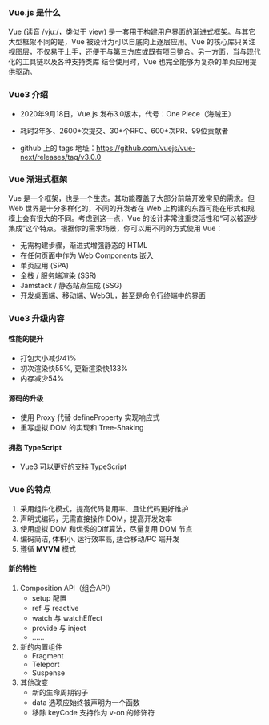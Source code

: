 ### Vue.js 是什么

Vue (读音 /vjuː/，类似于 view) 是一套用于构建用户界面的渐进式框架。与其它大型框架不同的是，Vue 被设计为可以自底向上逐层应用。Vue 的核心库只关注视图层，不仅易于上手，还便于与第三方库或既有项目整合。另一方面，当与现代化的工具链以及各种支持类库 结合使用时，Vue 也完全能够为复杂的单页应用提供驱动。

### Vue3 介绍

- 2020年9月18日，Vue.js 发布3.0版本，代号：One Piece（海贼王）

- 耗时2年多、2600+次提交、30+个RFC、600+次PR、99位贡献者

- github 上的 tags 地址：https://github.com/vuejs/vue-next/releases/tag/v3.0.0

### Vue 渐进式框架 

Vue 是一个框架，也是一个生态。其功能覆盖了大部分前端开发常见的需求。但 Web 世界是十分多样化的，不同的开发者在 Web  上构建的东西可能在形式和规模上会有很大的不同。考虑到这一点，Vue  的设计非常注重灵活性和“可以被逐步集成”这个特点。根据你的需求场景，你可以用不同的方式使用 Vue：

- 无需构建步骤，渐进式增强静态的 HTML
- 在任何页面中作为 Web Components 嵌入
- 单页应用 (SPA)
- 全栈 / 服务端渲染 (SSR)
- Jamstack / 静态站点生成 (SSG)
- 开发桌面端、移动端、WebGL，甚至是命令行终端中的界面

### Vue3 升级内容

#### 性能的提升

- 打包大小减少41%
- 初次渲染快55%, 更新渲染快133%
- 内存减少54%

#### 源码的升级

- 使用 Proxy 代替 defineProperty 实现响应式
- 重写虚拟 DOM 的实现和 Tree-Shaking

#### 拥抱 TypeScript

- Vue3 可以更好的支持 TypeScript

### Vue 的特点

1. 采用组件化模式，提高代码复用率、且让代码更好维护
2. 声明式编码，无需直接操作 DOM，提高开发效率
3. 使用虚拟 DOM 和优秀的Diff算法，尽量复用 DOM 节点
4. 编码简洁, 体积小, 运行效率高, 适合移动/PC 端开发
5. 遵循 **MVVM** 模式

#### 新的特性

1. Composition API（组合API）
   - setup 配置
   - ref 与 reactive
   - watch 与 watchEffect
   - provide 与 inject
   - ......
2. 新的内置组件
   - Fragment
   - Teleport
   - Suspense
3. 其他改变
   - 新的生命周期钩子
   - data 选项应始终被声明为一个函数
   - 移除 keyCode 支持作为 v-on 的修饰符